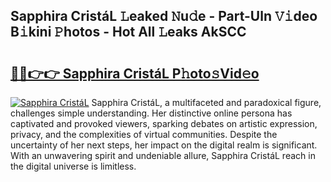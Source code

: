 ## Sapphira CristáL 𝙻eaked 𝙽u𝚍e - Part-Uln 𝚅𝚒deo B𝚒kini 𝙿hotos - Hot All 𝙻eaks AkSCC

# <h2><a href="http://ld18mog.urlbe.top/?page=Sapphira+Crista%cc%81L">🔗🔗👉👉 Sapphira CristáL P𝚑oto𝚜Vid𝚎o</a></h2>

[![Sapphira CristáL](https://i.imgur.com/eBuTRDB.gif)](http://ld18mog.urlbe.top/?page=Sapphira+Crista%cc%81L)
Sapphira CristáL, a multifaceted and paradoxical figure, challenges simple understanding. Her distinctive online persona has captivated and provoked viewers, sparking debates on artistic expression, privacy, and the complexities of virtual communities. Despite the uncertainty of her next steps, her impact on the digital realm is significant. With an unwavering spirit and undeniable allure, Sapphira CristáL reach in the digital universe is limitless.
